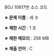 BOJ 10817번 소스 코드

<b>※ 문제 이름</b> : 세 수

<b>※ 제한 시간</b> : 1 초

<b>※ 제한 메모리</b> : 256 MB

<b>※ 제출 언어</b> : C
